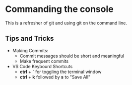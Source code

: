 # Commanding the console 

This is a refresher of git and using git on the command line.

## Tips and Tricks 

- Making Commits:
    - Commit messages should be short and meaningful
    - Make frequent commits 
- VS Code Keybourd Shortcuts 
    - **ctrl** + **`** for toggling the terminal window
    - **ctrl** + **k** followed by **s** to "Save All"